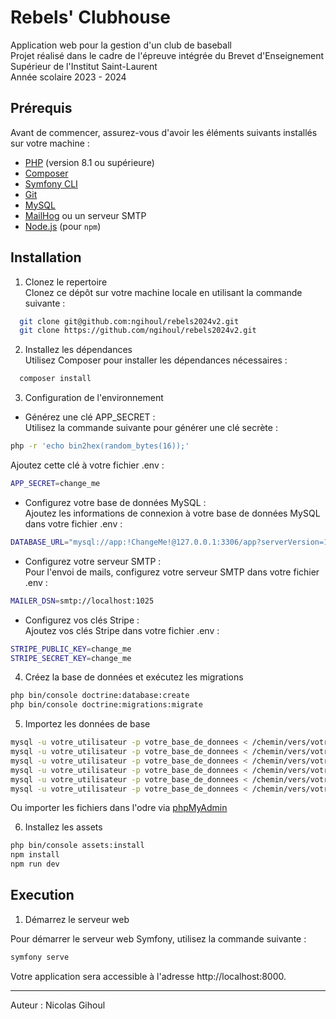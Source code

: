 # Rebels' Clubhouse

Application web pour la gestion d'un club de baseball  
Projet réalisé dans le cadre de l'épreuve intégrée du Brevet d'Enseignement Supérieur de l'Institut Saint-Laurent  
Année scolaire 2023 - 2024

## Prérequis

Avant de commencer, assurez-vous d'avoir les éléments suivants installés sur votre machine :

- [PHP](https://www.php.net/) (version 8.1 ou supérieure)
- [Composer](https://getcomposer.org/)
- [Symfony CLI](https://symfony.com/download)
- [Git](https://git-scm.com/)
- [MySQL](https://dev.mysql.com/downloads/mysql/)
- [MailHog](https://github.com/mailhog/MailHog) ou un serveur SMTP
- [Node.js](https://nodejs.org/) (pour `npm`)

## Installation

1. Clonez le repertoire  
   Clonez ce dépôt sur votre machine locale en utilisant la commande suivante :

```bash
  git clone git@github.com:ngihoul/rebels2024v2.git
  git clone https://github.com/ngihoul/rebels2024v2.git
```

2. Installez les dépendances  
   Utilisez Composer pour installer les dépendances nécessaires :

```bash
  composer install
```

3. Configuration de l'environnement

- Générez une clé APP_SECRET :  
  Utilisez la commande suivante pour générer une clé secrète :

```bash
php -r 'echo bin2hex(random_bytes(16));'
```

Ajoutez cette clé à votre fichier .env :

```bash
APP_SECRET=change_me
```

- Configurez votre base de données MySQL :  
  Ajoutez les informations de connexion à votre base de données MySQL dans votre fichier .env :

```bash
DATABASE_URL="mysql://app:!ChangeMe!@127.0.0.1:3306/app?serverVersion=10.11.2-MariaDB&charset=utf8mb4"
```

- Configurez votre serveur SMTP :  
  Pour l'envoi de mails, configurez votre serveur SMTP dans votre fichier .env :

```bash
MAILER_DSN=smtp://localhost:1025
```

- Configurez vos clés Stripe :  
  Ajoutez vos clés Stripe dans votre fichier .env :

```bash
STRIPE_PUBLIC_KEY=change_me
STRIPE_SECRET_KEY=change_me
```

4. Créez la base de données et exécutez les migrations

```bash
php bin/console doctrine:database:create
php bin/console doctrine:migrations:migrate
```

5. Importez les données de base

```bash
mysql -u votre_utilisateur -p votre_base_de_donnees < /chemin/vers/votre_projet/db/country.sql
mysql -u votre_utilisateur -p votre_base_de_donnees < /chemin/vers/votre_projet/db/event_category.sql
mysql -u votre_utilisateur -p votre_base_de_donnees < /chemin/vers/votre_projet/db/ext_translation.sql
mysql -u votre_utilisateur -p votre_base_de_donnees < /chemin/vers/votre_projet/db/license_category.sql
mysql -u votre_utilisateur -p votre_base_de_donnees < /chemin/vers/votre_projet/db/place.sql
mysql -u votre_utilisateur -p votre_base_de_donnees < /chemin/vers/votre_projet/db/user.sql
```

Ou importer les fichiers dans l'odre via [phpMyAdmin](http://localhost/phpmyadmin)

6. Installez les assets

```bash
php bin/console assets:install
npm install
npm run dev
```

## Execution

1. Démarrez le serveur web

Pour démarrer le serveur web Symfony, utilisez la commande suivante :

```bash
symfony serve
```

Votre application sera accessible à l'adresse http://localhost:8000.

---

Auteur : Nicolas Gihoul
